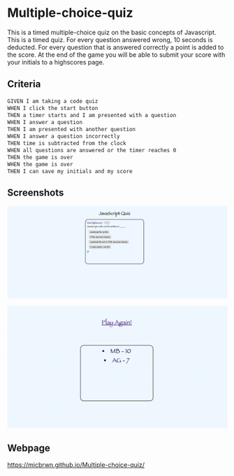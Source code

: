 # Multiple-choice-quiz

This is a timed multiple-choice quiz on the basic concepts of Javascript. This is a timed quiz. For every question answered wrong, 10 seconds is deducted.
For every question that is answered correctly a point is added to the score.
At the end of the game you will be able to submit your score with your initials to a highscores page.


## Criteria

```
GIVEN I am taking a code quiz
WHEN I click the start button
THEN a timer starts and I am presented with a question
WHEN I answer a question
THEN I am presented with another question
WHEN I answer a question incorrectly
THEN time is subtracted from the clock
WHEN all questions are answered or the timer reaches 0
THEN the game is over
WHEN the game is over
THEN I can save my initials and my score
```

## Screenshots


![Quiz](./assets/Images/Screen%20Shot%202022-06-02%20at%208.21.31%20PM.png)



![Highscores](./assets/Images/Screen%20Shot%202022-06-02%20at%208.23.36%20PM.png)

## Webpage

https://micbrwn.github.io/Multiple-choice-quiz/